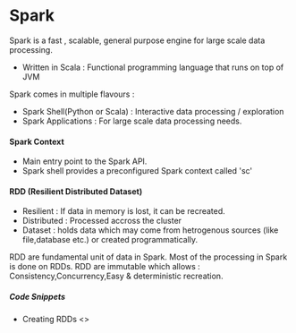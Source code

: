 # Spark

Spark is a fast , scalable, general purpose engine for large scale data processing.
* Written in Scala : Functional programming language that runs on top of JVM

Spark comes in multiple flavours :
* Spark Shell(Python or Scala) : Interactive data processing / exploration
* Spark Applications : For large scale data processing needs. 

#### Spark Context
- Main entry point to the Spark API.
- Spark shell provides a preconfigured Spark context called 'sc'

#### RDD (Resilient Distributed Dataset)
- Resilient : If data in memory is lost, it can be recreated.
- Distributed : Processed accross the cluster
- Dataset : holds data which may come from hetrogenous sources (like file,database etc.) or created programmatically. 

RDD are fundamental unit of data in Spark. Most of the processing in Spark is done on RDDs.
RDD are immutable which allows : Consistency,Concurrency,Easy & deterministic recreation. 

##### Code Snippets
* Creating RDDs <>
